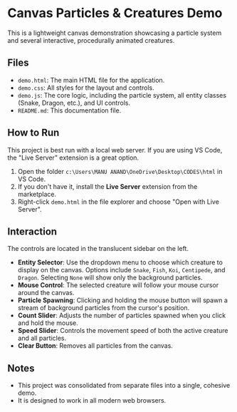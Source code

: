 # Canvas Particles & Creatures Demo

This is a lightweight canvas demonstration showcasing a particle system and several interactive, procedurally animated creatures.

## Files

- `demo.html`: The main HTML file for the application.
- `demo.css`: All styles for the layout and controls.
- `demo.js`: The core logic, including the particle system, all entity classes (Snake, Dragon, etc.), and UI controls.
- `README.md`: This documentation file.

## How to Run

This project is best run with a local web server. If you are using VS Code, the "Live Server" extension is a great option.

1. Open the folder `c:\Users\MANU ANAND\OneDrive\Desktop\CODES\html` in VS Code.
2. If you don't have it, install the **Live Server** extension from the marketplace.
3. Right-click `demo.html` in the file explorer and choose "Open with Live Server".

## Interaction

The controls are located in the translucent sidebar on the left.

- **Entity Selector**: Use the dropdown menu to choose which creature to display on the canvas. Options include `Snake`, `Fish`, `Koi`, `Centipede`, and `Dragon`. Selecting `None` will show only the background particles.
- **Mouse Control**: The selected creature will follow your mouse cursor around the canvas.
- **Particle Spawning**: Clicking and holding the mouse button will spawn a stream of background particles from the cursor's position.
- **Count Slider**: Adjusts the number of particles spawned when you click and hold the mouse.
- **Speed Slider**: Controls the movement speed of both the active creature and all particles.
- **Clear Button**: Removes all particles from the canvas.

## Notes

- This project was consolidated from separate files into a single, cohesive demo.
- It is designed to work in all modern web browsers.
